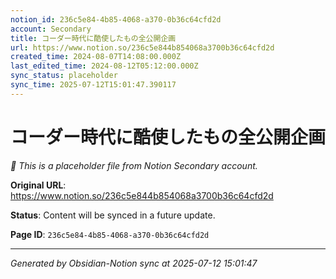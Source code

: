 ```yaml
---
notion_id: 236c5e84-4b85-4068-a370-0b36c64cfd2d
account: Secondary
title: コーダー時代に酷使したもの全公開企画
url: https://www.notion.so/236c5e844b854068a3700b36c64cfd2d
created_time: 2024-08-07T14:08:00.000Z
last_edited_time: 2024-08-12T05:12:00.000Z
sync_status: placeholder
sync_time: 2025-07-12T15:01:47.390117
---
```


# コーダー時代に酷使したもの全公開企画

*🔄 This is a placeholder file from Notion Secondary account.*

**Original URL**: https://www.notion.so/236c5e844b854068a3700b36c64cfd2d

**Status**: Content will be synced in a future update.

**Page ID**: `236c5e84-4b85-4068-a370-0b36c64cfd2d`

---

*Generated by Obsidian-Notion sync at 2025-07-12 15:01:47*

